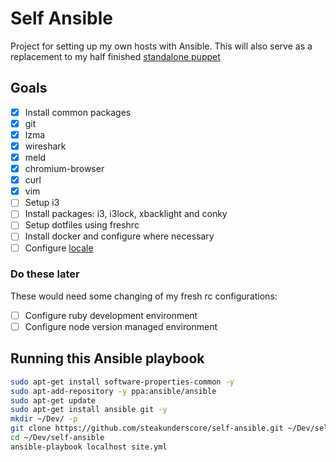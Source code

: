 # Self Ansible

Project for setting up my own hosts with Ansible. This will also serve as a replacement to my half finished [standalone puppet][standalone puppet]

## Goals

- [X] Install common packages
 - [X] git
 - [X] lzma
 - [X] wireshark
 - [X] meld
 - [X] chromium-browser
 - [X] curl
 - [X] vim
- [ ] Setup i3
 - [ ] Install packages: i3, i3lock, xbacklight and conky
- [ ] Setup dotfiles using freshrc
- [ ] Install docker and configure where necessary
- [ ] Configure [locale][locale gist]

### Do these later

These would need some changing of my fresh rc configurations:

- [ ] Configure ruby development environment
- [ ] Configure node version managed environment

## Running this Ansible playbook

```sh
sudo apt-get install software-properties-common -y
sudo apt-add-repository -y ppa:ansible/ansible
sudo apt-get update
sudo apt-get install ansible git -y
mkdir ~/Dev/ -p
git clone https://github.com/steakunderscore/self-ansible.git ~/Dev/self-ansible
cd ~/Dev/self-ansible
ansible-playbook localhost site.yml
```

[standalone puppet]: https://github.com/steakunderscore/standalone-puppet
[locale gist]: https://gist.github.com/steakunderscore/5bd9271b4866fe9467aeacaefa21b0cc
